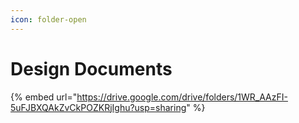 ```yaml
---
icon: folder-open
---
```


# Design Documents



{% embed url="https://drive.google.com/drive/folders/1WR_AAzFI-5uFJBXQAkZvCkPOZKRjIghu?usp=sharing" %}
